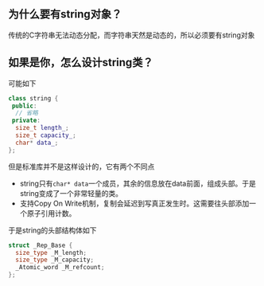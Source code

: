 ## 为什么要有string对象？

传统的C字符串无法动态分配，而字符串天然是动态的，所以必须要有string对象

## 如果是你，怎么设计string类？

可能如下

```c++
class string {
 public:
  // 省略
 private:
  size_t length_;
  size_t capacity_;
  char* data_;
};
```

但是标准库并不是这样设计的，它有两个不同点
* string只有`char* data`一个成员，其余的信息放在data前面，组成头部。于是string变成了一个非常轻量的类。
* 支持Copy On Write机制，复制会延迟到写真正发生时。这需要往头部添加一个原子引用计数。

于是string的头部结构体如下

```c++
struct _Rep_Base {
  size_type _M_length;
  size_type _M_capacity;
  _Atomic_word _M_refcount;
};
```


